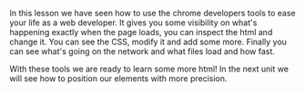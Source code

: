 In this lesson we have seen how to use the chrome developers tools to ease your life as a web developer.
It gives you some visibility on what's happening exactly when the page loads, you can inspect the html and change it. You can see the CSS, modify it and add some more. Finally you can see what's going on the network and what files load and how fast.

With these tools we are ready to learn some more html! In the next unit we will see how to position our elements with more precision.